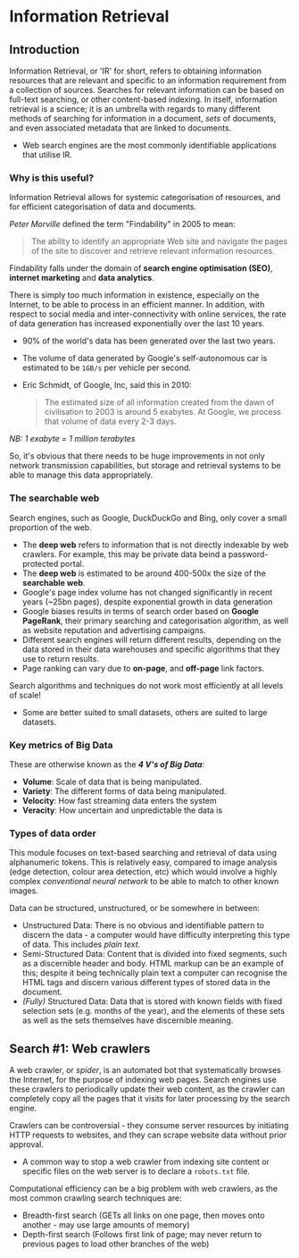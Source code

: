 # Information Retrieval
## Introduction

Information Retrieval, or 'IR' for short, refers to obtaining information resources that are relevant and specific to an information requirement from a collection of sources. Searches for relevant information can be based on full-text searching, or other content-based indexing. In itself, information retrieval is a science; it is an umbrella with regards to many different methods of searching for information in a document, *sets* of documents, and even associated metadata that are linked to documents.

* Web search engines are the most commonly identifiable applications that utilise IR.

### Why is this useful?
Information Retrieval allows for systemic categorisation of resources, and for efficient categorisation of data and documents.

*Peter Morville* defined the term "Findability" in 2005 to mean:
> The ability to identify an appropriate Web site and navigate the pages of the site to discover and retrieve relevant information resources.

Findability falls under the domain of **search engine optimisation (SEO)**, **internet marketing** and **data analytics**.

There is simply too much information in existence, especially on the Internet, to be able to process in an efficient manner. In addition, with respect to social media and inter-connectivity with online services, the rate of data generation has increased exponentially over the last 10 years.

* 90% of the world's data has been generated over the last two years.

* The volume of data generated by Google's self-autonomous car is estimated to be `1GB/s` per vehicle per second.

* Eric Schmidt, of Google, Inc, said this in 2010:
  > The estimated size of all information created from the dawn of civilisation to 2003 is around 5 exabytes. At Google, we process that volume of data every 2-3 days.

 *NB: 1 exabyte = 1 million terabytes*

So, it's obvious that there needs to be huge improvements in not only network transmission capabilities, but storage and retrieval systems to be able to manage this data appropriately.

### The searchable web
Search engines, such as Google, DuckDuckGo and Bing, only cover a small proportion of the web.

* The **deep web** refers to information that is not directly indexable by web crawlers. For example, this may be private data beind a password-protected portal.
* The **deep web** is estimated to be around 400-500x the size of the **searchable web**.
* Google's page index volume has not changed significantly in recent years (~25bn pages), despite exponential growth in data generation
* Google biases results in terms of search order based on **Google PageRank**, their primary searching and categorisation algorithm, as well as website reputation and advertising campaigns.
* Different search engines will return different results, depending on the data stored in their data warehouses and specific algorithms that they use to return results.
* Page ranking can vary due to **on-page**, and **off-page** link factors.

Search algorithms and techniques do not work most efficiently at all levels of scale!
* Some are better suited to small datasets, others are suited to large datasets.

### Key metrics of Big Data
These are otherwise known as the **_4 V's of Big Data_**:
* **Volume**: Scale of data that is being manipulated.
* **Variety**: The different forms of data being manipulated.
* **Velocity**: How fast streaming data enters the system
* **Veracity**: How uncertain and unpredictable the data is

### Types of data order
This module focuses on text-based searching and retrieval of data using alphanumeric tokens. This is relatively easy, compared to image analysis (edge detection, colour area detection, etc) which would involve a highly complex *conventional neural network* to be able to match to other known images.

Data can be structured, unstructured, or be somewhere in between:
* Unstructured Data: There is no obvious and identifiable pattern to discern the data - a computer would have difficulty interpreting this type of data. This includes *plain text*.
* Semi-Structured Data: Content that is divided into fixed segments, such as a discernible header and body. HTML markup can be an example of this; despite it being technically plain text a computer can recognise the HTML tags and discern various different types of stored data in the document.
* *(Fully)* Structured Data: Data that is stored with known fields with fixed selection sets (e.g. months of the year), and the elements of these sets as well as the sets themselves have discernible meaning.

## Search #1: Web crawlers
A web crawler, or *spider*, is an automated bot that systematically browses the Internet, for the purpose of indexing web pages. Search engines use these crawlers to periodically update their web content, as the crawler can completely copy all the pages that it visits for later processing by the search engine.

Crawlers can be controversial - they consume server resources by initiating HTTP requests to websites, and they can scrape website data without prior approval.
* A common way to stop a web crawler from indexing site content or specific files on the web server is to declare a `robots.txt` file.

Computational efficiency can be a big problem with web crawlers, as the most common crawling search techniques are:
* Breadth-first search (GETs all links on one page, then moves onto another - may use large amounts of memory)
* Depth-first search (Follows first link of page; may never return to previous pages to load other branches of the web)
